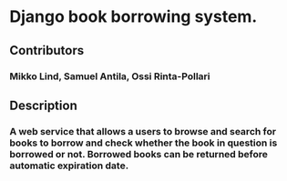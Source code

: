 # Django book borrowing system.

## Contributors
### Mikko Lind, Samuel Antila, Ossi Rinta-Pollari


## Description
### A web service that allows a users to browse and search for books to borrow and check whether the book in question is borrowed or not. Borrowed books can be returned before automatic expiration date.